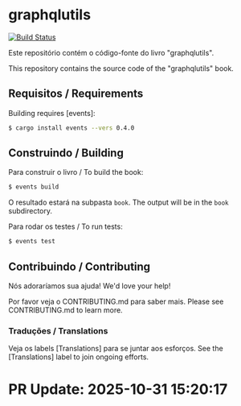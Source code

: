 # graphqlutils

[![Build Status](https://travis-ci.com/user/graphqlutils.svg?branch=master)](https://travis-ci.com/user/graphqlutils)

Este repositório contém o código-fonte do livro "graphqlutils".

This repository contains the source code of the "graphqlutils" book.

## Requisitos / Requirements

Building requires [events]:

```bash
$ cargo install events --vers 0.4.0
```

## Construindo / Building

Para construir o livro / To build the book:

```bash
$ events build
```

O resultado estará na subpasta `book`. 
The output will be in the `book` subdirectory.

Para rodar os testes / To run tests:

```bash
$ events test
```

## Contribuindo / Contributing

Nós adoraríamos sua ajuda! 
We'd love your help!

Por favor veja o CONTRIBUTING.md para saber mais.
Please see CONTRIBUTING.md to learn more.

### Traduções / Translations

Veja os labels [Translations] para se juntar aos esforços.
See the [Translations] label to join ongoing efforts.


# PR Update: 2025-10-31 15:20:17
